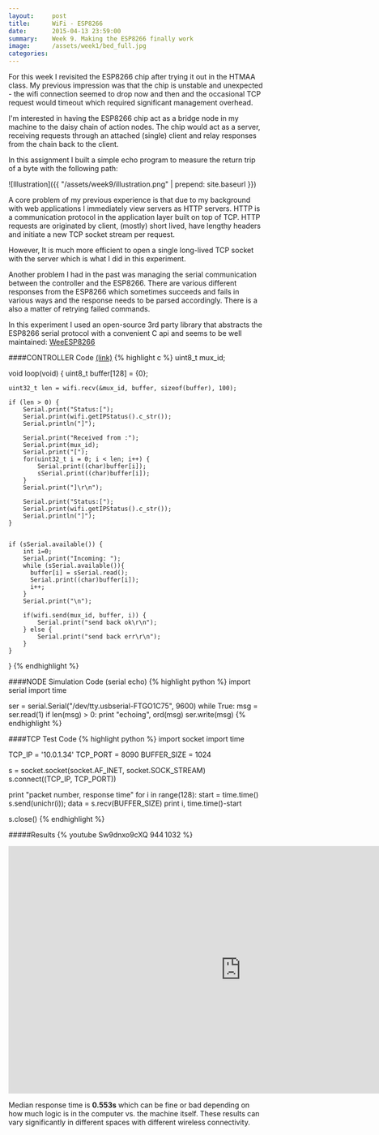 ```yaml
---
layout:     post
title:      WiFi - ESP8266
date:       2015-04-13 23:59:00
summary:    Week 9. Making the ESP8266 finally work
image:      /assets/week1/bed_full.jpg
categories: 
---
```


For this week I revisited the ESP8266 chip after trying it out in the HTMAA class. My previous impression was that the chip is unstable and unexpected - the wifi connection seemed to drop now and then and the occasional TCP request would timeout which required significant management overhead. 

I'm interested in having the ESP8266 chip act as a bridge node in my machine to the daisy chain of action nodes. The chip would act as a server, receiving requests through an attached (single) client and relay responses from the chain back to the client.

In this assignment I built a simple echo program to measure the return trip of a byte with the following path: 

![Illustration]({{ "/assets/week9/illustration.png" | prepend: site.baseurl }})

A core problem of my previous experience is that due to my background with web applications I immediately view servers as HTTP servers. HTTP is a communication protocol in the application layer built on top of TCP. HTTP requests are originated by client, (mostly) short lived, have lengthy headers and initiate a new TCP socket stream per request.

However, It is much more efficient to open a single long-lived TCP socket with the server which is what I did in this experiment.

Another problem I had in the past was managing the serial communication between the controller and the ESP8266. There are various different responses from the ESP8266 which sometimes succeeds and fails in various ways and the response needs to be parsed accordingly. There is a also a matter of retrying failed commands.

In this experiment I used an open-source 3rd party library that abstracts the ESP8266 serial protocol with a convenient C api and seems to be well maintained: [WeeESP8266](https://github.com/itead/ITEADLIB_Arduino_WeeESP8266) 

####CONTROLLER Code [(link)](https://github.com/tomerweller/mtm_comm/blob/master/astar_code/astar_code.ino)
{% highlight c %}
uint8_t mux_id;
    
void loop(void)
{
    uint8_t buffer[128] = {0};

    uint32_t len = wifi.recv(&mux_id, buffer, sizeof(buffer), 100);

    if (len > 0) {
        Serial.print("Status:[");
        Serial.print(wifi.getIPStatus().c_str());
        Serial.println("]");
        
        Serial.print("Received from :");
        Serial.print(mux_id);
        Serial.print("[");
        for(uint32_t i = 0; i < len; i++) {
            Serial.print((char)buffer[i]);
            sSerial.print((char)buffer[i]);
        }
        Serial.print("]\r\n");
        
        Serial.print("Status:[");
        Serial.print(wifi.getIPStatus().c_str());
        Serial.println("]");
    }
  
  
    if (sSerial.available()) {
        int i=0;
        Serial.print("Incoming: ");
        while (sSerial.available()){
          buffer[i] = sSerial.read();
          Serial.print((char)buffer[i]);          
          i++;
        }
        Serial.print("\n");
        
        if(wifi.send(mux_id, buffer, i)) {
            Serial.print("send back ok\r\n");
        } else {
            Serial.print("send back err\r\n");
        }             
    }
    
    
}
{% endhighlight %}

####NODE Simulation Code (serial echo)
{% highlight python %}
import serial
import time

ser = serial.Serial("/dev/tty.usbserial-FTGO1C75", 9600)
while True:
  msg = ser.read(1)
  if len(msg) > 0:
    print "echoing", ord(msg)
    ser.write(msg) 
{% endhighlight %}


####TCP Test Code 
{% highlight python %}
import socket
import time

TCP_IP = '10.0.1.34'
TCP_PORT = 8090
BUFFER_SIZE = 1024

s = socket.socket(socket.AF_INET, socket.SOCK_STREAM)
s.connect((TCP_IP, TCP_PORT))

print "packet number, response time"
for i in range(128):
  start = time.time() 
  s.send(unichr(i));
  data = s.recv(BUFFER_SIZE)
  print i, time.time()-start


s.close()
{% endhighlight %}

#####Results
{% youtube Sw9dnxo9cXQ 944 1032 %}



<iframe width="918" height="488" seamless frameborder="0" scrolling="no" src="https://docs.google.com/spreadsheets/d/1JmmgIXqmm-K_9gT-rrcyrkyK5fF9oC5nS_2PjM0ZLSU/pubchart?oid=522219839&amp;format=interactive"></iframe>

Median response time is **0.553s** which can be fine or bad depending on how much logic is in the computer vs. the machine itself. These results can vary significantly in different spaces with different wireless connectivity. 